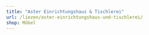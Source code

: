 ```yaml
---
title: "Aster Einrichtungshaus & Tischlerei"
url: /liezen/aster-einrichtungshaus-und-tischlerei/
shop: Möbel
---
```

